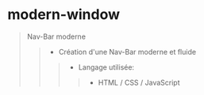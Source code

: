 # modern-window

> Nav-Bar moderne
> 
>> - Création d'une Nav-Bar moderne et fluide
>>> - Langage utilisée: 
>>>> - HTML / CSS / JavaScript